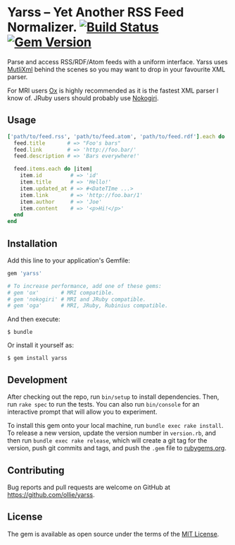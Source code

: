 # Yarss – Yet Another RSS Feed Normalizer. [![Build Status](https://travis-ci.org/ollie/yarss.svg?branch=master)](https://travis-ci.org/ollie/yarss) [![Gem Version](https://img.shields.io/gem/v/yarss.svg)](https://rubygems.org/gems/yarss)

Parse and access RSS/RDF/Atom feeds with a uniform interface. Yarss uses
[MutliXml](https://rubygems.org/gems/multi_xml) behind the scenes so you may
want to drop in your favourite XML parser.

For MRI users [Ox](https://rubygems.org/gems/ox) is highly recommended as it is
the fastest XML parser I know of. JRuby users should probably use
[Nokogiri](https://rubygems.org/gems/nokogiri).

## Usage

```ruby
['path/to/feed.rss', 'path/to/feed.atom', 'path/to/feed.rdf'].each do |file_path|
  feed.title       # => "Foo's bars"
  feed.link        # => 'http://foo.bar/'
  feed.description # => 'Bars everywhere!'

  feed.items.each do |item|
    item.id         # => 'id'
    item.title      # => 'Hello!'
    item.updated_at # => #<DateTIme ...>
    item.link       # => 'http://foo.bar/1'
    item.author     # => 'Joe'
    item.content    # => '<p>Hi!</p>'
  end
end
```

## Installation

Add this line to your application's Gemfile:

```ruby
gem 'yarss'

# To increase performance, add one of these gems:
# gem 'ox'       # MRI compatible.
# gem 'nokogiri' # MRI and JRuby compatible.
# gem 'oga'      # MRI, JRuby, Rubinius compatible.
```

And then execute:

    $ bundle

Or install it yourself as:

    $ gem install yarss

## Development

After checking out the repo, run `bin/setup` to install dependencies. Then, run `rake spec` to run the tests. You can also run `bin/console` for an interactive prompt that will allow you to experiment.

To install this gem onto your local machine, run `bundle exec rake install`. To release a new version, update the version number in `version.rb`, and then run `bundle exec rake release`, which will create a git tag for the version, push git commits and tags, and push the `.gem` file to [rubygems.org](https://rubygems.org).

## Contributing

Bug reports and pull requests are welcome on GitHub at https://github.com/ollie/yarss.

## License

The gem is available as open source under the terms of the [MIT License](http://opensource.org/licenses/MIT).

